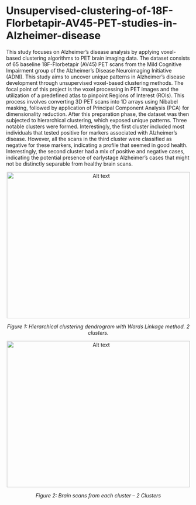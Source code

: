 # Unsupervised-clustering-of-18F-Florbetapir-AV45-PET-studies-in-Alzheimer-disease
This study focuses on Alzheimer’s disease analysis
by applying voxel-based clustering algorithms to PET brain
imaging data. The dataset consists of 65 baseline 18F-Florbetapir
(AV45) PET scans from the Mild Cognitive Impairment group
of the Alzheimer’s Disease Neuroimaging Initiative (ADNI).
This study aims to uncover unique patterns in Alzheimer’s
disease development through unsupervised voxel-based clustering
methods. The focal point of this project is the voxel processing in PET images and the utilization of a predefined atlas
to pinpoint Regions of Interest (ROIs). This process involves
converting 3D PET scans into 1D arrays using Nibabel masking,
followed by application of Principal Component Analysis (PCA)
for dimensionality reduction. After this preparation phase, the
dataset was then subjected to hierarchical clustering, which
exposed unique patterns. Three notable clusters were formed.
Interestingly, the first cluster included most individuals that
tested positive for markers associated with Alzheimer’s disease.
However, all the scans in the third cluster were classified as
negative for these markers, indicating a profile that seemed in
good health. Interestingly, the second cluster had a mix of positive
and negative cases, indicating the potential presence of earlystage Alzheimer’s cases that might not be distinctly separable
from healthy brain scans.
<div align="center">
    <img src=" clustering of PET scans main/Hierarchical clustering.jpeg" alt="Alt text" title="Hover text" height="400" width="500"/>
    <p><em>Figure 1: Hierarchical clustering dendrogram with Wards Linkage method. 2 clusters.</em></p>
</div>
<div align="center">
    <img src=" clustering of PET scans main/Cluster.jpeg" alt="Alt text" title="Hover text" height="400" width="500"/>
    <p><em>Figure 2: Brain scans from each cluster – 2 Clusters</em></p>
</div>
